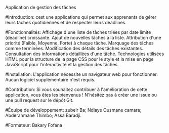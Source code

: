  Application de gestion des tâches

 
 #introduction:
 cest une applications qui permet aux apprenants de gérer leurs taches quotidiennes et de respecter leurs deadlines.



#Fonctionnalités:
Affichage d'une liste de tâches triées par date limite (deadline) croissante.
Ajout de nouvelles tâches à la liste.
Attribution d'une priorité (Faible, Moyenne, Forte) à chaque tâche.
Marquage des tâches comme terminées.
Modification des détails des tâches existantes.
Consultation des informations détaillées d'une tâche.
Technologies utilisées
HTML pour la structure de la page
CSS pour le style et la mise en page
JavaScript pour l'interactivité et la gestion des tâches.


#Installation:
L'application nécessite un navigateur web pour fonctionner. Aucun logiciel supplémentaire n'est requis.


#Contribution:
Si vous souhaitez contribuer à l'amélioration de cette application, vous êtes les bienvenus ! N'hésitez pas à créer une issue ou une pull request sur le dépôt Git.

#Équipe de développement:
zubeir Ba;
Ndiaye Ousmane camara;
Abderahmane Thimbo;
Assa Baradji.

#Formateur:
Bakary Fofana